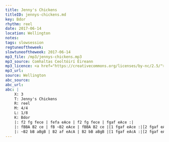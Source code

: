 ```yaml
---
title: Jenny's Chickens
titleID: jennys-chickens.md
key: Bdor
rhythm: reel
date: 2017-06-14
location: Wellington
notes:
tags: slowsession 
regtuneoftheweek:
slowtuneoftheweek: 2017-06-14
mp3_file: /mp3/jennys-chickens.mp3
mp3_source: Comhaltas Ceoltóirí Éireann
mp3_licence: <a href="https://creativecommons.org/licenses/by-nc/2.5/">CC-BY-NC-2.5</a>
mp3_url:
source: Wellington
abc_source:
abc_url:
abc: |
    X: 3
    T: Jenny's Chickens
    R: reel
    M: 4/4
    L: 1/8
    K: Bdor
    |: f2 fg fece | fefa eAce | f2 fg fece | fgaf eAce :|
    |: fBBA B2 ce | fB ~B2 eAce | fBBA B2 ce |[1 fgaf eAce :|[2 fgaf eAcA ||
    |: ~B2 bB aBgB | B2 af eAcA | B2 bB aBgB |[1 fgaf eAcA :|[2 fgaf eAce |]
---
```

